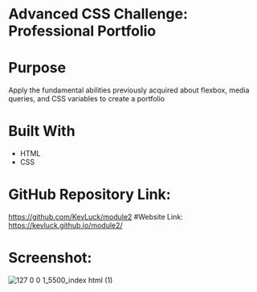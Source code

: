 # Advanced CSS Challenge: Professional Portfolio

# Purpose
Apply the fundamental abilities previously acquired about flexbox, media queries, and CSS variables to create a portfolio 

# Built With
* HTML
* CSS

# GitHub Repository Link: 
https://github.com/KevLuck/module2
#Website Link:
https://kevluck.github.io/module2/
# Screenshot:
![127 0 0 1_5500_index html (1)](https://user-images.githubusercontent.com/116979866/231660756-5b188a2f-e76b-4c8d-8891-4c8a38816be7.png)
